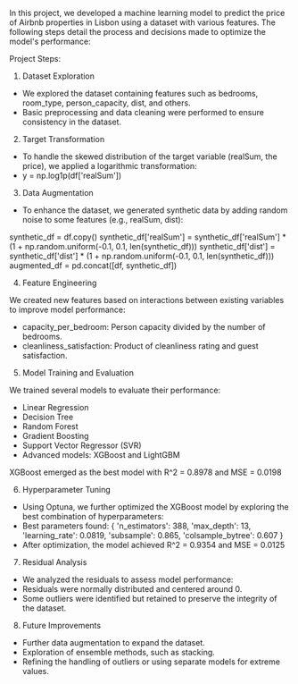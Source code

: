 In this project, we developed a machine learning model to predict the price of Airbnb properties in Lisbon using a dataset with various features. The following steps detail the process and decisions made to optimize the model's performance:

Project Steps:

1. Dataset Exploration
- We explored the dataset containing features such as bedrooms, room_type, person_capacity, dist, and others.
- Basic preprocessing and data cleaning were performed to ensure consistency in the dataset.

2. Target Transformation
- To handle the skewed distribution of the target variable (realSum, the price), we applied a logarithmic transformation:
- y = np.log1p(df['realSum'])

3. Data Augmentation
- To enhance the dataset, we generated synthetic data by adding random noise to some features (e.g., realSum, dist):
  
synthetic_df = df.copy()
synthetic_df['realSum'] = synthetic_df['realSum'] * (1 + np.random.uniform(-0.1, 0.1, len(synthetic_df)))
synthetic_df['dist'] = synthetic_df['dist'] * (1 + np.random.uniform(-0.1, 0.1, len(synthetic_df)))
augmented_df = pd.concat([df, synthetic_df])

4. Feature Engineering
   
We created new features based on interactions between existing variables to improve model performance:
- capacity_per_bedroom: Person capacity divided by the number of bedrooms.
- cleanliness_satisfaction: Product of cleanliness rating and guest satisfaction.
  
5. Model Training and Evaluation
   
We trained several models to evaluate their performance:
- Linear Regression
- Decision Tree
- Random Forest
- Gradient Boosting
- Support Vector Regressor (SVR)
- Advanced models: XGBoost and LightGBM
  
XGBoost emerged as the best model with R^2 = 0.8978 and MSE = 0.0198

6. Hyperparameter Tuning
- Using Optuna, we further optimized the XGBoost model by exploring the best combination of hyperparameters:
- Best parameters found:
{
    'n_estimators': 388,
    'max_depth': 13,
    'learning_rate': 0.0819,
    'subsample': 0.865,
    'colsample_bytree': 0.607
}
- After optimization, the model achieved R^2 = 0.9354 and MSE = 0.0125

7. Residual Analysis
- We analyzed the residuals to assess model performance:
- Residuals were normally distributed and centered around 0.
- Some outliers were identified but retained to preserve the integrity of the dataset.

8. Future Improvements
- Further data augmentation to expand the dataset.
- Exploration of ensemble methods, such as stacking.
- Refining the handling of outliers or using separate models for extreme values.
